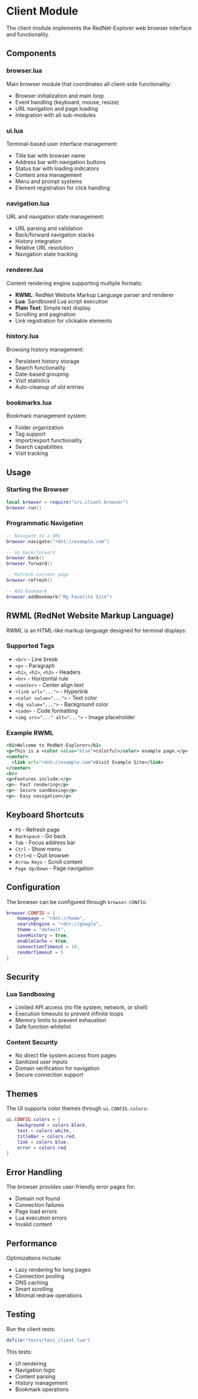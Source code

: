 # Client Module

The client module implements the RedNet-Explorer web browser interface and functionality.

## Components

### browser.lua
Main browser module that coordinates all client-side functionality:
- Browser initialization and main loop
- Event handling (keyboard, mouse, resize)
- URL navigation and page loading
- Integration with all sub-modules

### ui.lua
Terminal-based user interface management:
- Title bar with browser name
- Address bar with navigation buttons
- Status bar with loading indicators
- Content area management
- Menu and prompt systems
- Element registration for click handling

### navigation.lua
URL and navigation state management:
- URL parsing and validation
- Back/forward navigation stacks
- History integration
- Relative URL resolution
- Navigation state tracking

### renderer.lua
Content rendering engine supporting multiple formats:
- **RWML**: RedNet Website Markup Language parser and renderer
- **Lua**: Sandboxed Lua script execution
- **Plain Text**: Simple text display
- Scrolling and pagination
- Link registration for clickable elements

### history.lua
Browsing history management:
- Persistent history storage
- Search functionality
- Date-based grouping
- Visit statistics
- Auto-cleanup of old entries

### bookmarks.lua
Bookmark management system:
- Folder organization
- Tag support
- Import/export functionality
- Search capabilities
- Visit tracking

## Usage

### Starting the Browser

```lua
local browser = require("src.client.browser")
browser.run()
```

### Programmatic Navigation

```lua
-- Navigate to a URL
browser.navigate("rdnt://example.com")

-- Go back/forward
browser.back()
browser.forward()

-- Refresh current page
browser.refresh()

-- Add bookmark
browser.addBookmark("My Favorite Site")
```

## RWML (RedNet Website Markup Language)

RWML is an HTML-like markup language designed for terminal displays:

### Supported Tags

- `<br>` - Line break
- `<p>` - Paragraph
- `<h1>`, `<h2>`, `<h3>` - Headers
- `<hr>` - Horizontal rule
- `<center>` - Center align text
- `<link url="...">` - Hyperlink
- `<color value="...">` - Text color
- `<bg value="...">` - Background color
- `<code>` - Code formatting
- `<img src="..." alt="...">` - Image placeholder

### Example RWML

```xml
<h1>Welcome to RedNet-Explorer</h1>
<p>This is a <color value="blue">colorful</color> example page.</p>
<center>
  <link url="rdnt://example.com">Visit Example Site</link>
</center>
<hr>
<p>Features include:</p>
<p>- Fast rendering</p>
<p>- Secure sandboxing</p>
<p>- Easy navigation</p>
```

## Keyboard Shortcuts

- `F5` - Refresh page
- `Backspace` - Go back
- `Tab` - Focus address bar
- `Ctrl` - Show menu
- `Ctrl+Q` - Quit browser
- `Arrow Keys` - Scroll content
- `Page Up/Down` - Page navigation

## Configuration

The browser can be configured through `browser.CONFIG`:

```lua
browser.CONFIG = {
    homepage = "rdnt://home",
    searchEngine = "rdnt://google",
    theme = "default",
    saveHistory = true,
    enableCache = true,
    connectionTimeout = 10,
    renderTimeout = 5
}
```

## Security

### Lua Sandboxing
- Limited API access (no file system, network, or shell)
- Execution timeouts to prevent infinite loops
- Memory limits to prevent exhaustion
- Safe function whitelist

### Content Security
- No direct file system access from pages
- Sanitized user inputs
- Domain verification for navigation
- Secure connection support

## Themes

The UI supports color themes through `ui.CONFIG.colors`:

```lua
ui.CONFIG.colors = {
    background = colors.black,
    text = colors.white,
    titleBar = colors.red,
    link = colors.blue,
    error = colors.red
}
```

## Error Handling

The browser provides user-friendly error pages for:
- Domain not found
- Connection failures
- Page load errors
- Lua execution errors
- Invalid content

## Performance

Optimizations include:
- Lazy rendering for long pages
- Connection pooling
- DNS caching
- Smart scrolling
- Minimal redraw operations

## Testing

Run the client tests:
```lua
dofile("tests/test_client.lua")
```

This tests:
- UI rendering
- Navigation logic
- Content parsing
- History management
- Bookmark operations
